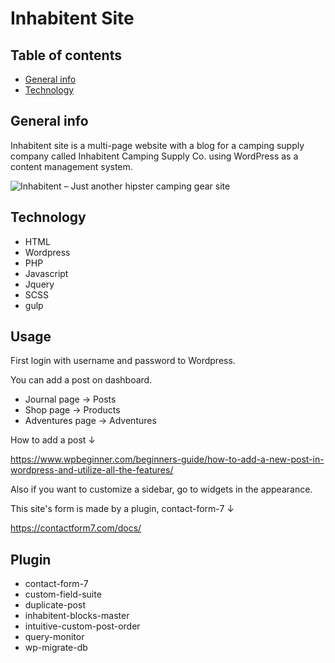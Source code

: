 # Inhabitent Site

## Table of contents
* [General info](#general-info)
* [Technology](#technology)

## General info
Inhabitent site is a multi-page website with a blog for a camping supply company called Inhabitent Camping Supply Co. using WordPress as a content management system.

![Inhabitent – Just another hipster camping gear site](https://user-images.githubusercontent.com/42310122/72692834-f2474b80-3ae2-11ea-874f-7c63b04fec53.png)



## Technology
- HTML
- Wordpress
- PHP
- Javascript
- Jquery
- SCSS
- gulp



## Usage
First login with username and password to Wordpress.

You can add a post on dashboard.
- Journal page → Posts
- Shop page → Products
- Adventures page → Adventures

How to add a post ↓

https://www.wpbeginner.com/beginners-guide/how-to-add-a-new-post-in-wordpress-and-utilize-all-the-features/

Also if you want to customize a sidebar, go to widgets in the appearance.

This site's form is made by a plugin, contact-form-7 ↓

https://contactform7.com/docs/



## Plugin
- contact-form-7
- custom-field-suite
- duplicate-post
- inhabitent-blocks-master
- intuitive-custom-post-order
- query-monitor
- wp-migrate-db
